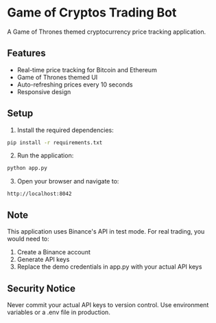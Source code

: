 # Game of Cryptos Trading Bot

A Game of Thrones themed cryptocurrency price tracking application.

## Features
- Real-time price tracking for Bitcoin and Ethereum
- Game of Thrones themed UI
- Auto-refreshing prices every 10 seconds
- Responsive design

## Setup

1. Install the required dependencies:
```bash
pip install -r requirements.txt
```

2. Run the application:
```bash
python app.py
```

3. Open your browser and navigate to:
```
http://localhost:8042
```

## Note
This application uses Binance's API in test mode. For real trading, you would need to:
1. Create a Binance account
2. Generate API keys
3. Replace the demo credentials in app.py with your actual API keys

## Security Notice
Never commit your actual API keys to version control. Use environment variables or a .env file in production. 